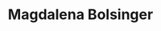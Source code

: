 ---
title: "Magdalena Bolsinger"   # Nachname bitte ergänzen
first_name: Magdalena
last_name: Bolsinger  # Nachname einsetzen
role: M.Sc./MD Student

bio: Medical student with research experience in neurodegeneration, immunology, and translational neuroscience.

user_groups:
  - Doctoral Students

avatar: avatar.jpg
---